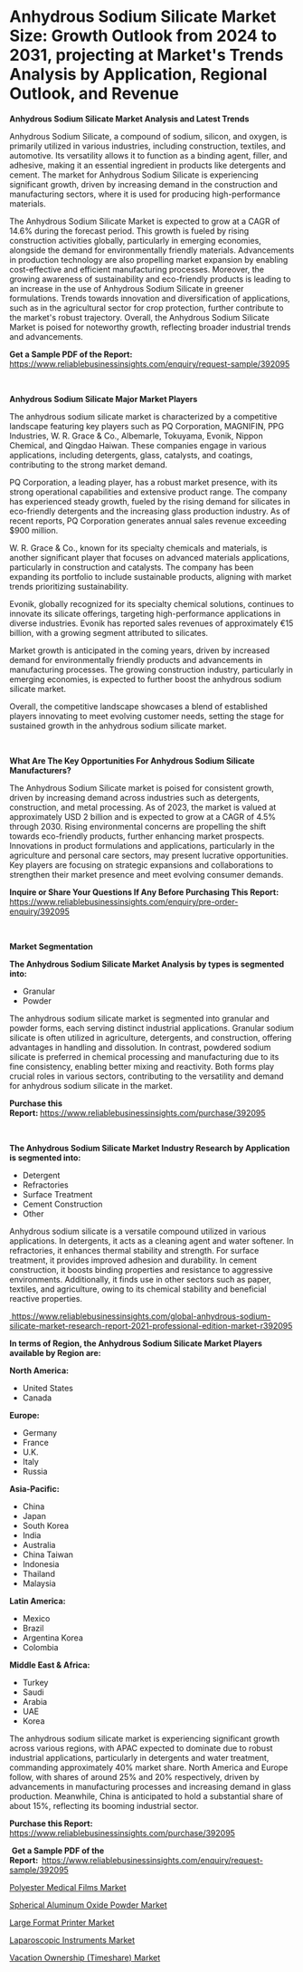 <p><h1>Anhydrous Sodium Silicate Market Size: Growth Outlook from 2024 to 2031, projecting at Market's Trends Analysis by Application, Regional Outlook, and Revenue</h1></p><p><strong>Anhydrous Sodium Silicate Market Analysis and Latest Trends</strong></p>
<p><p>Anhydrous Sodium Silicate, a compound of sodium, silicon, and oxygen, is primarily utilized in various industries, including construction, textiles, and automotive. Its versatility allows it to function as a binding agent, filler, and adhesive, making it an essential ingredient in products like detergents and cement. The market for Anhydrous Sodium Silicate is experiencing significant growth, driven by increasing demand in the construction and manufacturing sectors, where it is used for producing high-performance materials. </p><p>The Anhydrous Sodium Silicate Market is expected to grow at a CAGR of 14.6% during the forecast period. This growth is fueled by rising construction activities globally, particularly in emerging economies, alongside the demand for environmentally friendly materials. Advancements in production technology are also propelling market expansion by enabling cost-effective and efficient manufacturing processes. Moreover, the growing awareness of sustainability and eco-friendly products is leading to an increase in the use of Anhydrous Sodium Silicate in greener formulations. Trends towards innovation and diversification of applications, such as in the agricultural sector for crop protection, further contribute to the market's robust trajectory. Overall, the Anhydrous Sodium Silicate Market is poised for noteworthy growth, reflecting broader industrial trends and advancements.</p></p>
<p><strong>Get a Sample PDF of the Report:&nbsp;</strong> <a href="https://www.reliablebusinessinsights.com/enquiry/request-sample/392095?utm_campaign=62&utm_medium=2&utm_source=Github&utm_content=ia&utm_term=26102024&utm_id=anhydrous-sodium-silicate">https://www.reliablebusinessinsights.com/enquiry/request-sample/392095</a></p>
<p>&nbsp;</p>
<p><strong>Anhydrous Sodium Silicate Major Market Players</strong></p>
<p><p>The anhydrous sodium silicate market is characterized by a competitive landscape featuring key players such as PQ Corporation, MAGNIFIN, PPG Industries, W. R. Grace & Co., Albemarle, Tokuyama, Evonik, Nippon Chemical, and Qingdao Haiwan. These companies engage in various applications, including detergents, glass, catalysts, and coatings, contributing to the strong market demand.</p><p>PQ Corporation, a leading player, has a robust market presence, with its strong operational capabilities and extensive product range. The company has experienced steady growth, fueled by the rising demand for silicates in eco-friendly detergents and the increasing glass production industry. As of recent reports, PQ Corporation generates annual sales revenue exceeding $900 million.</p><p>W. R. Grace & Co., known for its specialty chemicals and materials, is another significant player that focuses on advanced materials applications, particularly in construction and catalysts. The company has been expanding its portfolio to include sustainable products, aligning with market trends prioritizing sustainability. </p><p>Evonik, globally recognized for its specialty chemical solutions, continues to innovate its silicate offerings, targeting high-performance applications in diverse industries. Evonik has reported sales revenues of approximately €15 billion, with a growing segment attributed to silicates.</p><p>Market growth is anticipated in the coming years, driven by increased demand for environmentally friendly products and advancements in manufacturing processes. The growing construction industry, particularly in emerging economies, is expected to further boost the anhydrous sodium silicate market. </p><p>Overall, the competitive landscape showcases a blend of established players innovating to meet evolving customer needs, setting the stage for sustained growth in the anhydrous sodium silicate market.</p></p>
<p>&nbsp;</p>
<p><strong>What Are The Key Opportunities For Anhydrous Sodium Silicate Manufacturers?</strong></p>
<p><p>The Anhydrous Sodium Silicate market is poised for consistent growth, driven by increasing demand across industries such as detergents, construction, and metal processing. As of 2023, the market is valued at approximately USD 2 billion and is expected to grow at a CAGR of 4.5% through 2030. Rising environmental concerns are propelling the shift towards eco-friendly products, further enhancing market prospects. Innovations in product formulations and applications, particularly in the agriculture and personal care sectors, may present lucrative opportunities. Key players are focusing on strategic expansions and collaborations to strengthen their market presence and meet evolving consumer demands.</p></p>
<p><strong>Inquire or Share Your Questions If Any Before Purchasing This Report:</strong> <a href="https://www.reliablebusinessinsights.com/enquiry/pre-order-enquiry/392095?utm_campaign=62&utm_medium=2&utm_source=Github&utm_content=ia&utm_term=26102024&utm_id=anhydrous-sodium-silicate">https://www.reliablebusinessinsights.com/enquiry/pre-order-enquiry/392095</a></p>
<p>&nbsp;</p>
<p><strong>Market Segmentation</strong></p>
<p><strong>The Anhydrous Sodium Silicate Market Analysis by types is segmented into:</strong></p>
<p><ul><li>Granular</li><li>Powder</li></ul></p>
<p><p>The anhydrous sodium silicate market is segmented into granular and powder forms, each serving distinct industrial applications. Granular sodium silicate is often utilized in agriculture, detergents, and construction, offering advantages in handling and dissolution. In contrast, powdered sodium silicate is preferred in chemical processing and manufacturing due to its fine consistency, enabling better mixing and reactivity. Both forms play crucial roles in various sectors, contributing to the versatility and demand for anhydrous sodium silicate in the market.</p></p>
<p><strong>Purchase this Report:&nbsp;</strong><a href="https://www.reliablebusinessinsights.com/purchase/392095?utm_campaign=62&utm_medium=2&utm_source=Github&utm_content=ia&utm_term=26102024&utm_id=anhydrous-sodium-silicate">https://www.reliablebusinessinsights.com/purchase/392095</a></p>
<p>&nbsp;</p>
<p><strong>The Anhydrous Sodium Silicate Market Industry Research by Application is segmented into:</strong></p>
<p><ul><li>Detergent</li><li>Refractories</li><li>Surface Treatment</li><li>Cement Construction</li><li>Other</li></ul></p>
<p><p>Anhydrous sodium silicate is a versatile compound utilized in various applications. In detergents, it acts as a cleaning agent and water softener. In refractories, it enhances thermal stability and strength. For surface treatment, it provides improved adhesion and durability. In cement construction, it boosts binding properties and resistance to aggressive environments. Additionally, it finds use in other sectors such as paper, textiles, and agriculture, owing to its chemical stability and beneficial reactive properties.</p></p>
<p><a href="https://www.reliablebusinessinsights.com/global-anhydrous-sodium-silicate-market-research-report-2021-professional-edition-market-r392095?utm_campaign=62&utm_medium=2&utm_source=Github&utm_content=ia&utm_term=26102024&utm_id=anhydrous-sodium-silicate">&nbsp;https://www.reliablebusinessinsights.com/global-anhydrous-sodium-silicate-market-research-report-2021-professional-edition-market-r392095</a></p>
<p><strong>In terms of Region, the Anhydrous Sodium Silicate Market Players available by Region are:</strong></p>
<p>
    <p> <strong> North America: </strong>
        <ul>
            <li>United States</li>
            <li>Canada</li>
        </ul>
        </p> 
    <p> <strong> Europe: </strong>
        <ul>
            <li>Germany</li>
            <li>France</li>
            <li>U.K.</li>
            <li>Italy</li>
            <li>Russia</li>
        </ul>
        </p> 
    <p> <strong> Asia-Pacific: </strong>
        <ul>
            <li>China</li>
            <li>Japan</li>
            <li>South Korea</li>
            <li>India</li>
            <li>Australia</li>
            <li>China Taiwan</li>
            <li>Indonesia</li>
            <li>Thailand</li>
            <li>Malaysia</li>
        </ul>
        </p> 
    <p> <strong> Latin America: </strong>
        <ul>
            <li>Mexico</li>
            <li>Brazil</li>
            <li>Argentina Korea</li>
            <li>Colombia</li>
        </ul>
        </p> 
    <p> <strong> Middle East & Africa: </strong>
        <ul>
            <li>Turkey</li>
            <li>Saudi</li>
            <li>Arabia</li>
            <li>UAE</li>
            <li>Korea</li>
        </ul>
    </p>
    </p>
<p><p>The anhydrous sodium silicate market is experiencing significant growth across various regions, with APAC expected to dominate due to robust industrial applications, particularly in detergents and water treatment, commanding approximately 40% market share. North America and Europe follow, with shares of around 25% and 20% respectively, driven by advancements in manufacturing processes and increasing demand in glass production. Meanwhile, China is anticipated to hold a substantial share of about 15%, reflecting its booming industrial sector.</p></p>
<p><strong>Purchase this Report: </strong><a href="https://www.reliablebusinessinsights.com/purchase/392095?utm_campaign=62&utm_medium=2&utm_source=Github&utm_content=ia&utm_term=26102024&utm_id=anhydrous-sodium-silicate">https://www.reliablebusinessinsights.com/purchase/392095</a></p>
<p>&nbsp;<strong>Get a Sample PDF of the Report:&nbsp;&nbsp;</strong><a href="https://www.reliablebusinessinsights.com/enquiry/request-sample/392095?utm_campaign=62&utm_medium=2&utm_source=Github&utm_content=ia&utm_term=26102024&utm_id=anhydrous-sodium-silicate">https://www.reliablebusinessinsights.com/enquiry/request-sample/392095</a></p>
<p><strong></strong></p>
<p><p><a href="https://github.com/benjigwozdzus/Market-Research-Report-List-1/blob/main/polyester-medical-films-market.md?utm_campaign=62&utm_medium=2&utm_source=Github&utm_content=ia&utm_term=26102024&utm_id=anhydrous-sodium-silicate">Polyester Medical Films Market</a></p><p><a href="https://github.com/abbiewimld/Market-Research-Report-List-1/blob/main/spherical-aluminum-oxide-powder-market.md?utm_campaign=62&utm_medium=2&utm_source=Github&utm_content=ia&utm_term=26102024&utm_id=anhydrous-sodium-silicate">Spherical Aluminum Oxide Powder Market</a></p><p><a href="https://issuu.com/reportprime-2/docs/large-format-printer-market-size-20_02da0a5c127546?utm_campaign=62&utm_medium=2&utm_source=Github&utm_content=ia&utm_term=26102024&utm_id=anhydrous-sodium-silicate">Large Format Printer Market</a></p><p><a href="https://issuu.com/reportprime-2/docs/laparoscopic-instruments-market-siz_30702ce7a886bf?utm_campaign=62&utm_medium=2&utm_source=Github&utm_content=ia&utm_term=26102024&utm_id=anhydrous-sodium-silicate">Laparoscopic Instruments Market</a></p><p><a href="https://www.linkedin.com/pulse/vacation-ownership-timeshare-market-outlook-current-assessment-jftpe?utm_campaign=62&utm_medium=2&utm_source=Github&utm_content=ia&utm_term=26102024&utm_id=anhydrous-sodium-silicate">Vacation Ownership (Timeshare) Market</a></p></p>